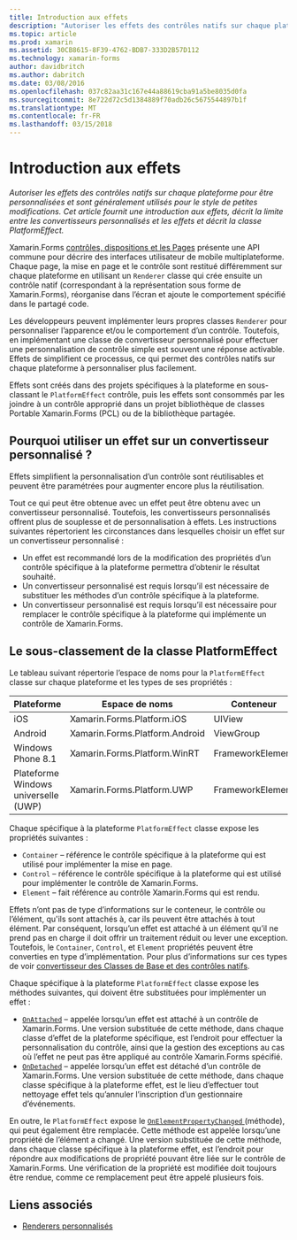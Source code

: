 ```yaml
---
title: Introduction aux effets
description: "Autoriser les effets des contrôles natifs sur chaque plateforme pour être personnalisées et sont généralement utilisés pour le style de petites modifications. Cet article fournit une introduction aux effets, décrit la limite entre les convertisseurs personnalisés et les effets et décrit la classe PlatformEffect."
ms.topic: article
ms.prod: xamarin
ms.assetid: 30CB8615-8F39-4762-BDB7-333D2B57D112
ms.technology: xamarin-forms
author: davidbritch
ms.author: dabritch
ms.date: 03/08/2016
ms.openlocfilehash: 037c82aa31c167e44a88619cba91a5be8035d0fa
ms.sourcegitcommit: 8e722d72c5d1384889f70adb26c5675544897b1f
ms.translationtype: MT
ms.contentlocale: fr-FR
ms.lasthandoff: 03/15/2018
---
```

# <a name="introduction-to-effects"></a>Introduction aux effets

_Autoriser les effets des contrôles natifs sur chaque plateforme pour être personnalisées et sont généralement utilisés pour le style de petites modifications. Cet article fournit une introduction aux effets, décrit la limite entre les convertisseurs personnalisés et les effets et décrit la classe PlatformEffect._

Xamarin.Forms [contrôles, dispositions et les Pages](~/xamarin-forms/user-interface/controls/index.md) présente une API commune pour décrire des interfaces utilisateur de mobile multiplateforme. Chaque page, la mise en page et le contrôle sont restitué différemment sur chaque plateforme en utilisant un `Renderer` classe qui crée ensuite un contrôle natif (correspondant à la représentation sous forme de Xamarin.Forms), réorganise dans l’écran et ajoute le comportement spécifié dans le partagé code.

Les développeurs peuvent implémenter leurs propres classes `Renderer` pour personnaliser l’apparence et/ou le comportement d’un contrôle. Toutefois, en implémentant une classe de convertisseur personnalisé pour effectuer une personnalisation de contrôle simple est souvent une réponse activable. Effets de simplifient ce processus, ce qui permet des contrôles natifs sur chaque plateforme à personnaliser plus facilement.

Effets sont créés dans des projets spécifiques à la plateforme en sous-classant le `PlatformEffect` contrôle, puis les effets sont consommés par les joindre à un contrôle approprié dans un projet bibliothèque de classes Portable Xamarin.Forms (PCL) ou de la bibliothèque partagée.

## <a name="why-use-an-effect-over-a-custom-renderer"></a>Pourquoi utiliser un effet sur un convertisseur personnalisé ?

Effets simplifient la personnalisation d’un contrôle sont réutilisables et peuvent être paramétrées pour augmenter encore plus la réutilisation.

Tout ce qui peut être obtenue avec un effet peut être obtenu avec un convertisseur personnalisé. Toutefois, les convertisseurs personnalisés offrent plus de souplesse et de personnalisation à effets. Les instructions suivantes répertorient les circonstances dans lesquelles choisir un effet sur un convertisseur personnalisé :

- Un effet est recommandé lors de la modification des propriétés d’un contrôle spécifique à la plateforme permettra d’obtenir le résultat souhaité.
- Un convertisseur personnalisé est requis lorsqu’il est nécessaire de substituer les méthodes d’un contrôle spécifique à la plateforme.
- Un convertisseur personnalisé est requis lorsqu’il est nécessaire pour remplacer le contrôle spécifique à la plateforme qui implémente un contrôle de Xamarin.Forms.

## <a name="subclassing-the-platformeffect-class"></a>Le sous-classement de la classe PlatformEffect

Le tableau suivant répertorie l’espace de noms pour la `PlatformEffect` classe sur chaque plateforme et les types de ses propriétés :

|Plateforme|Espace de noms|Conteneur|Contrôle|
|--- |--- |--- |--- |
|iOS|Xamarin.Forms.Platform.iOS|UIView|UIView|
|Android|Xamarin.Forms.Platform.Android|ViewGroup|Vue|
|Windows Phone 8.1|Xamarin.Forms.Platform.WinRT|FrameworkElement|FrameworkElement|
|Plateforme Windows universelle (UWP)|Xamarin.Forms.Platform.UWP|FrameworkElement|FrameworkElement|

Chaque spécifique à la plateforme `PlatformEffect` classe expose les propriétés suivantes :

- `Container` – référence le contrôle spécifique à la plateforme qui est utilisé pour implémenter la mise en page.
- `Control` – référence le contrôle spécifique à la plateforme qui est utilisé pour implémenter le contrôle de Xamarin.Forms.
- `Element` – fait référence au contrôle Xamarin.Forms qui est rendu.

Effets n’ont pas de type d’informations sur le conteneur, le contrôle ou l’élément, qu'ils sont attachés à, car ils peuvent être attachés à tout élément. Par conséquent, lorsqu’un effet est attaché à un élément qu’il ne prend pas en charge il doit offrir un traitement réduit ou lever une exception. Toutefois, le `Container`, `Control`, et `Element` propriétés peuvent être converties en type d’implémentation. Pour plus d’informations sur ces types de voir [convertisseur des Classes de Base et des contrôles natifs](~/xamarin-forms/app-fundamentals/custom-renderer/renderers.md).

Chaque spécifique à la plateforme `PlatformEffect` classe expose les méthodes suivantes, qui doivent être substituées pour implémenter un effet :

- [`OnAttached`](https://developer.xamarin.com/api/member/Xamarin.Forms.Effect.OnAttached()/) – appelée lorsqu’un effet est attaché à un contrôle de Xamarin.Forms. Une version substituée de cette méthode, dans chaque classe d’effet de la plateforme spécifique, est l’endroit pour effectuer la personnalisation du contrôle, ainsi que la gestion des exceptions au cas où l’effet ne peut pas être appliqué au contrôle Xamarin.Forms spécifié.
- [`OnDetached`](https://developer.xamarin.com/api/member/Xamarin.Forms.Effect.OnDetached()/) – appelée lorsqu’un effet est détaché d’un contrôle de Xamarin.Forms. Une version substituée de cette méthode, dans chaque classe spécifique à la plateforme effet, est le lieu d’effectuer tout nettoyage effet tels qu’annuler l’inscription d’un gestionnaire d’événements.

En outre, le `PlatformEffect` expose le [ `OnElementPropertyChanged` ](https://developer.xamarin.com/api/member/Xamarin.Forms.PlatformEffect%3CTContainer,TControl%3E.OnElementPropertyChanged/p/System.ComponentModel.PropertyChangedEventArgs/) (méthode), qui peut également être remplacée. Cette méthode est appelée lorsqu’une propriété de l’élément a changé. Une version substituée de cette méthode, dans chaque classe spécifique à la plateforme effet, est l’endroit pour répondre aux modifications de propriété pouvant être liée sur le contrôle de Xamarin.Forms. Une vérification de la propriété est modifiée doit toujours être rendue, comme ce remplacement peut être appelé plusieurs fois.


## <a name="related-links"></a>Liens associés

- [Renderers personnalisés](~/xamarin-forms/app-fundamentals/custom-renderer/index.md)
